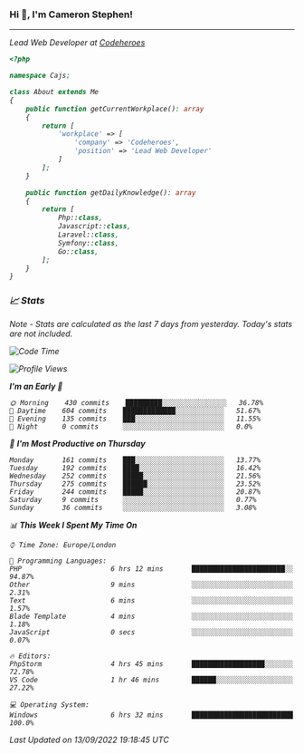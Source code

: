 ### Hi 👋, I'm Cameron Stephen!
<hr>
<p><em>Lead Web Developer at <a href="https://codeheroes.co.uk">Codeheroes</a></p>


```php
<?php

namespace Cajs;

class About extends Me
{
    public function getCurrentWorkplace(): array
    {
        return [
            'workplace' => [
                'company' => 'Codeheroes',
                'position' => 'Lead Web Developer'
            ]
        ];
    }

    public function getDailyKnowledge(): array
    {
        return [
            Php::class,
            Javascript::class,
            Laravel::class,
            Symfony::class,
            Go::class,
        ];
    }
}
```

### 📈 Stats
<p><em>Note - Stats are calculated as the last 7 days from yesterday. Today's stats are not included.</em></p>


<!--START_SECTION:waka-->
![Code Time](http://img.shields.io/badge/Code%20Time-3%2C111%20hrs%2046%20mins-blue)

![Profile Views](http://img.shields.io/badge/Profile%20Views-0-blue)

**I'm an Early 🐤** 

```text
🌞 Morning    430 commits    █████████░░░░░░░░░░░░░░░░   36.78% 
🌆 Daytime    604 commits    █████████████░░░░░░░░░░░░   51.67% 
🌃 Evening    135 commits    ███░░░░░░░░░░░░░░░░░░░░░░   11.55% 
🌙 Night      0 commits      ░░░░░░░░░░░░░░░░░░░░░░░░░   0.0%

```
📅 **I'm Most Productive on Thursday** 

```text
Monday       161 commits    ███░░░░░░░░░░░░░░░░░░░░░░   13.77% 
Tuesday      192 commits    ████░░░░░░░░░░░░░░░░░░░░░   16.42% 
Wednesday    252 commits    █████░░░░░░░░░░░░░░░░░░░░   21.56% 
Thursday     275 commits    ██████░░░░░░░░░░░░░░░░░░░   23.52% 
Friday       244 commits    █████░░░░░░░░░░░░░░░░░░░░   20.87% 
Saturday     9 commits      ░░░░░░░░░░░░░░░░░░░░░░░░░   0.77% 
Sunday       36 commits     ░░░░░░░░░░░░░░░░░░░░░░░░░   3.08%

```


📊 **This Week I Spent My Time On** 

```text
⌚︎ Time Zone: Europe/London

💬 Programming Languages: 
PHP                      6 hrs 12 mins       ███████████████████████░░   94.87% 
Other                    9 mins              ░░░░░░░░░░░░░░░░░░░░░░░░░   2.31% 
Text                     6 mins              ░░░░░░░░░░░░░░░░░░░░░░░░░   1.57% 
Blade Template           4 mins              ░░░░░░░░░░░░░░░░░░░░░░░░░   1.18% 
JavaScript               0 secs              ░░░░░░░░░░░░░░░░░░░░░░░░░   0.07%

🔥 Editors: 
PhpStorm                 4 hrs 45 mins       ██████████████████░░░░░░░   72.78% 
VS Code                  1 hr 46 mins        ██████░░░░░░░░░░░░░░░░░░░   27.22%

💻 Operating System: 
Windows                  6 hrs 32 mins       █████████████████████████   100.0%

```


 Last Updated on 13/09/2022 19:18:45 UTC
<!--END_SECTION:waka-->
